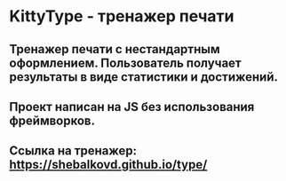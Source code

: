 # KittyType - тренажер печати

## Тренажер печати с нестандартным оформлением. Пользователь получает результаты в виде статистики и достижений.

## Проект написан на JS без использования фреймворков. 

## Ссылка на тренажер: https://shebalkovd.github.io/type/

